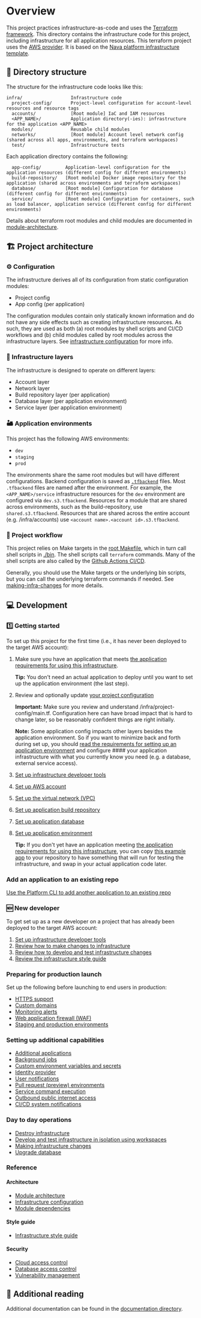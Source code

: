 # Overview

This project practices infrastructure-as-code and uses the [Terraform framework](https://www.terraform.io). This directory contains the infrastructure code for this project, including infrastructure for all application resources. This terraform project uses the [AWS provider](https://registry.terraform.io/providers/hashicorp/aws/latest/docs). It is based on the [Nava platform infrastructure template](https://github.com/navapbc/template-infra).

## 📂 Directory structure

The structure for the infrastructure code looks like this:

```text
infra/                  Infrastructure code
  project-config/       Project-level configuration for account-level resources and resource tags
  accounts/             [Root module] IaC and IAM resources
  <APP_NAME>/           Application directory(-ies): infrastructure for the application <APP_NAME>
  modules/              Reusable child modules
  networks/             [Root module] Account level network config (shared across all apps, environments, and terraform workspaces)
  test/                 Infrastructure tests
```

Each application directory contains the following:

```text
  app-config/         Application-level configuration for the application resources (different config for different environments)
  build-repository/   [Root module] Docker image repository for the application (shared across environments and terraform workspaces)
  database/           [Root module] Configuration for database (different config for different environments)
  service/            [Root module] Configuration for containers, such as load balancer, application service (different config for different environments)
```

Details about terraform root modules and child modules are documented in [module-architecture](/docs/infra/module-architecture.md).

## 🏗️ Project architecture

### ⚙️ Configuration

The infrastructure derives all of its configuration from static configuration modules:

- Project config
- App config (per application)

The configuration modules contain only statically known information and do not have any side effects such as creating infrastructure resources. As such, they are used as both (a) root modules by shell scripts and CI/CD workflows and (b) child modules called by root modules across the infrastructure layers. See [infrastructure configuration](/docs/infra/infrastructure-configuration.md) for more info.

### 🧅 Infrastructure layers

The infrastructure is designed to operate on different layers:

- Account layer
- Network layer
- Build repository layer (per application)
- Database layer (per application environment)
- Service layer (per application environment)

### 🏜️ Application environments

This project has the following AWS environments:

- `dev`
- `staging`
- `prod`

The environments share the same root modules but will have different configurations. Backend configuration is saved as [`.tfbackend`](https://developer.hashicorp.com/terraform/language/backend#file) files. Most `.tfbackend` files are named after the environment. For example, the `<APP_NAME>/service` infrastructure resources for the `dev` environment are configured via `dev.s3.tfbackend`. Resources for a module that are shared across environments, such as the build-repository, use `shared.s3.tfbackend`. Resources that are shared across the entire account (e.g. /infra/accounts) use `<account name>.<account id>.s3.tfbackend`.

### 🔀 Project workflow

This project relies on Make targets in the [root Makefile](/Makefile), which in turn call shell scripts in [./bin](/bin). The shell scripts call `terraform` commands. Many of the shell scripts are also called by the [Github Actions CI/CD](/.github/workflows).

Generally, you should use the Make targets or the underlying bin scripts, but you can call the underlying terraform commands if needed. See [making-infra-changes](/docs/infra/making-infra-changes.md) for more details.

## 💻 Development

### 1️⃣ Getting started

To set up this project for the first time (i.e., it has never been deployed to the target AWS account):

1. Make sure you have an application that meets [the application requirements for using this infrastructure](https://github.com/navapbc/template-infra/blob/main/template-only-docs/application-requirements.md).

   **Tip:** You don't need an actual application to deploy until you want to set up the application environment (the last step).

2. Review and optionally update [your project configuration](/infra/project-config/main.tf) <!-- markdown-link-check-disable-line -->

   **Important:** Make sure you review and understand /infra/project-config/main.tf. Configuration here can have broad impact that is hard to change later, so be reasonably confident things are right initially.

   **Note:** Some application config impacts other layers besides the application environment. So if you want to minimize back and forth during set up, you should [read the requirements for setting up an application environment](/docs/infra/set-up-app-env.md#requirements) and configure #### your application infrastructure with what you currently know you need (e.g. a database, external service access).

3. [Set up infrastructure developer tools](/docs/infra/set-up-infrastructure-tools.md)

4. [Set up AWS account](/docs/infra/set-up-aws-account.md)

5. [Set up the virtual network (VPC)](/docs/infra/set-up-network.md)

6. [Set up application build repository](/docs/infra/set-up-app-build-repository.md)

7. [Set up application database](/docs/infra/set-up-database.md)

8. [Set up application environment](/docs/infra/set-up-app-env.md)

   **Tip:** If you don't yet have an application meeting [the application requirements for using this infrastructure](https://github.com/navapbc/template-infra/blob/main/template-only-docs/application-requirements.md), you can copy [this example app](https://github.com/navapbc/template-infra/tree/main/template-only-app) to your repository to have something that will run for testing the infrastructure, and swap in your actual application code later.

### Add an application to an existing repo

[Use the Platform CLI to add another application to an existing repo](https://navapbc.github.io/platform-cli/adding-an-app/)

### 🆕 New developer

To get set up as a new developer on a project that has already been deployed to the target AWS account:

1. [Set up infrastructure developer tools](/docs/infra/set-up-infrastructure-tools.md)
2. [Review how to make changes to infrastructure](/docs/infra/making-infra-changes.md)
3. [Review how to develop and test infrastructure changes](/docs/infra/develop-and-test-infrastructure-in-isolation-using-workspaces.md)
4. [Review the infrastructure style guide](/docs/infra/style-guide.md)

### Preparing for production launch

Set up the following before launching to end users in production:

- [HTTPS support](/docs/infra/https-support.md)
- [Custom domains](/docs/infra/custom-domains.md)
- [Monitoring alerts](/docs/infra/monitoring-alerts.md)
- [Web application firewall (WAF)](/docs/infra/web-application-firewall.md)
- [Staging and production environments](../docs/infra/staging-and-production-environments.md)

### Setting up additional capabilities

- [Additional applications](../docs/infra/add-application.md)
- [Background jobs](../docs/infra/background-jobs.md)
- [Custom environment variables and secrets](../docs/infra/environment-variables-and-secrets.md)
- [Identity provider](../docs/infra/identity-provider.md)
- [User notifications](../docs/infra/notifications.md)
- [Pull request (preview) environments](../docs/infra/pull-request-environments.md)
- [Service command execution](../docs/infra/service-command-execution.md)
- [Outbound public internet access](../docs/infra/set-up-public-internet-access.md)
- [CI/CD system notifications](../docs/infra/system-notifications.md)

### Day to day operations

- [Destroy infrastructure](../docs/infra/destroy-infrastructure.md)
- [Develop and test infrastructure in isolation using workspaces](../docs/infra/develop-and-test-infrastructure-in-isolation-using-workspaces.md)
- [Making infrastructure changes](../docs/infra/making-infra-changes.md)
- [Upgrade database](../docs/infra/upgrade-database.md)

### Reference

#### Architecture

- [Module architecture](../docs/infra/module-architecture.md)
- [Infrastructure configuration](../docs/infra/infrastructure-configuration.md)
- [Module dependencies](../docs/infra/module-dependencies.md)

#### Style guide

- [Infrastructure style guide](../docs/infra/style-guide.md)

#### Security

- [Cloud access control](../docs/infra/cloud-access-control.md)
- [Database access control](../docs/infra/database-access-control.md)
- [Vulnerability management](../docs/infra/vulnerability-management.md)

## 📇 Additional reading

Additional documentation can be found in the [documentation directory](/docs/infra).

